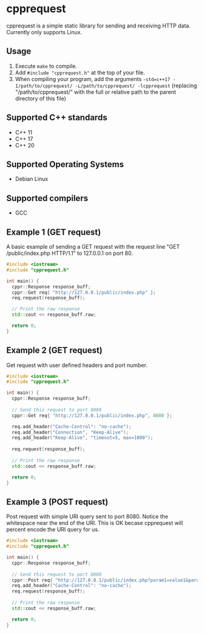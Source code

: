 # cpprequest

cpprequest is a simple static library for sending and receiving HTTP data. Currently only supports Linux.

## Usage
1) Execute `make` to compile.
2) Add `#include "cpprequest.h"` at the top of your file.
3) When compiling your program, add the arguments `-std=c++17 -I/path/to/cpprequest/ -L/path/to/cpprequest/ -lcpprequest` (replacing "/path/to/cpprequest/" with the full or relative path to the parent directory of this file)

## Supported C++ standards
- C++ 11
- C++ 17
- C++ 20

## Supported Operating Systems
- Debian Linux

## Supported compilers
- GCC

## Example 1 (GET request)
A basic example of sending a GET request with the request line "GET /public/index.php HTTP/1.1" to 127.0.0.1 on port 80.

```cpp
#include <iostream>
#include "cpprequest.h"

int main() {
  cppr::Response response_buff;
  cppr::Get req{ "http://127.0.0.1/public/index.php" };
  req.request(response_buff);

  // Print the raw response
  std::cout << response_buff.raw;

  return 0;
}

```

## Example 2 (GET request)
Get request with user defined headers and port number.

```cpp
#include <iostream>
#include "cpprequest.h"

int main() {
  cppr::Response response_buff;
  
  // Send this request to port 8080
  cppr::Get req{ "http://127.0.0.1/public/index.php", 8080 };

  req.add_header("Cache-Control": "no-cache");
  req.add_header("Connection", "Keep-Alive");
  req.add_header("Keep-Alive", "timeout=5, max=1000");
  
  req.request(response_buff);
  
  // Print the raw response
  std::cout << response_buff.raw;

  return 0;  
}
```

## Example 3 (POST request)
Post request with simple URI query sent to port 8080. Notice the whitespace near the end of the URI. This is OK becase cpprequest will percent encode the URI query for us.

```cpp
#include <iostream>
#include "cpprequest.h"

int main() {
  cppr::Response response_buff;
  
  // Send this request to port 8080
  cppr::Post req{ "http://127.0.0.1/public/index.php?param1=value1&param2=value 2", 8080 };
  req.add_header("Cache-Control": "no-cache");
  req.request(response_buff);
  
  // Print the raw response
  std::cout << response_buff.raw;

  return 0;  
}
```

